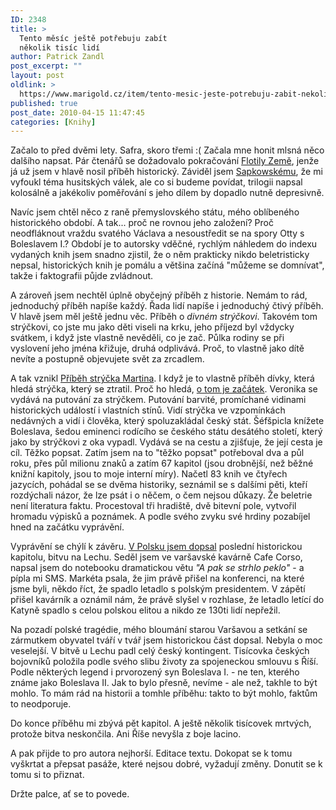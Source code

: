```yaml
---
ID: 2348
title: >
  Tento měsíc ještě potřebuju zabít
  několik tisíc lidí
author: Patrick Zandl
post_excerpt: ""
layout: post
oldlink: >
  https://www.marigold.cz/item/tento-mesic-jeste-potrebuju-zabit-nekolik-tisic-lidi
published: true
post_date: 2010-04-15 11:47:45
categories: [Knihy]
---
```

Začalo to před dvěmi lety. Safra, skoro třemi :( Začala mne honit mlsná něco dalšího napsat. Pár čtenářů se dožadovalo pokračování <a href="http://palmknihy.cz/www/?BOOK=3859">Flotily Země</a>, jenže já už jsem v hlavě nosil příběh historický. Záviděl jsem <a href="http://cs.wikipedia.org/wiki/Andrzej_Sapkowski">Sapkowskému</a>, že mi vyfoukl téma husitských válek, ale co si budeme povídat, trilogii napsal kolosálně a jakékoliv poměřování s jeho dílem by dopadlo nutně depresivně. 

Navíc jsem chtěl něco z raně přemyslovského státu, mého oblíbeného historického období. A tak... proč ne rovnou jeho založení? Proč neodfláknout vraždu svatého Václava a nesoustředit se na spory Otty s Boleslavem I.? Období je to autorsky vděčné, rychlým náhledem do indexu vydaných knih jsem snadno zjistil, že o něm prakticky nikdo beletristicky nepsal, historických knih je pomálu a většina začíná "můžeme se domnívat", takže i faktografii půjde zvládnout. 

A zároveň jsem nechtěl úplně obyčejný příběh z historie. Nemám to rád, jednoduchý příběh napíše každý. Řada lidí napíše i jednoduchý čtivý příběh. V hlavě jsem měl ještě jednu věc. Příběh o <em>divném strýčkovi</em>. Takovém tom strýčkovi, co jste mu jako děti viseli na krku, jeho příjezd byl vždycky svátkem, i když jste vlastně nevěděli, co je zač. Půlka rodiny se při vyslovení jeho jména křižuje, druhá odplivává. Proč, to vlastně jako dítě nevíte a postupně objevujete svět za zrcadlem. 

A tak vznikl <a href="http://www.pribehstrycka.cz">Příběh strýčka Martina</a>. I když je to vlastně příběh dívky, která hledá strýčka, který se ztratil. Proč ho hledá, <a href="http://www.pribehstrycka.cz/clanek/2007-09-13/588476-proc-vubec-pribeh-strycka-martina-php.html">o tom je začátek</a>. Veronika se vydává na putování za strýčkem. Putování barvité, promíchané vidinami historických událostí i vlastních stínů. Vidí strýčka ve vzpomínkách nedávných a vidí i člověka, který spoluzakládal český stát. Šéfšpicla knížete Boleslava, šedou eminenci rodícího se českého státu desátého století, který jako by strýčkovi z oka vypadl. Vydává se na cestu a zjišťuje, že její cesta je cíl. Těžko popsat. Zatím jsem na to "těžko popsat" potřeboval dva a půl roku, přes půl milionu znaků a zatím 67 kapitol (jsou drobnější, než běžné knižní kapitoly, jsou to moje interní míry). Načetl 83 knih ve čtyřech jazycích, pohádal se se dvěma historiky, seznámil se s dalšími pěti, kteří rozdýchali názor, že lze psát i o něčem, o čem nejsou důkazy. Že beletrie není literatura faktu. Procestoval tři hradiště, dvě bitevní pole, vytvořil hromadu výpisků a poznámek. A podle svého zvyku své hrdiny pozabíjel hned na začátku vyprávění.

Vyprávění se chýlí k závěru. <a href="http://www.facebook.com/notes/patrick-zandl/varsava-1042010/393309921592">V Polsku jsem dopsal</a> poslední historickou kapitolu, bitvu na Lechu. Seděl jsem ve varšavské kavárně Cafe Corso, napsal jsem do notebooku dramatickou větu <em>"A pak se strhlo peklo"</em> - a pípla mi SMS. Markéta psala, že jim právě přišel na konferenci, na které jsme byli, někdo říct, že spadlo letadlo s polským presidentem. V zápětí přišel kavárník a oznámil nám, že právě slyšel v rozhlase, že letadlo letící do Katyně spadlo s celou polskou elitou a nikdo ze 130ti lidí nepřežil. 

Na pozadí polské tragédie, mého bloumání starou Varšavou a setkání se zármutkem obyvatel tváří v tvář jsem historickou část dopsal. Nebyla o moc veselejší. V bitvě u Lechu padl celý český kontingent. Tisícovka českých bojovníků položila podle svého slibu životy za spojeneckou smlouvu s Říší. Podle některých legend i prvorozený syn Boleslava I. - ne ten, kterého známe jako Boleslava II. Jak to bylo přesně, nevíme - ale než, takhle to být mohlo. To mám rád na historii a tomhle příběhu: takto to být mohlo, faktům to neodporuje.           

Do konce příběhu mi zbývá pět kapitol. A ještě několik tisícovek mrtvých, protože bitva neskončila. Ani Říše nevyšla z boje lacino. 

A pak přijde to pro autora nejhorší. Editace textu. Dokopat se k tomu vyškrtat a přepsat pasáže, které nejsou dobré, vyžadují změny. Donutit se k tomu si to přiznat. 

Držte palce, ať se to povede.